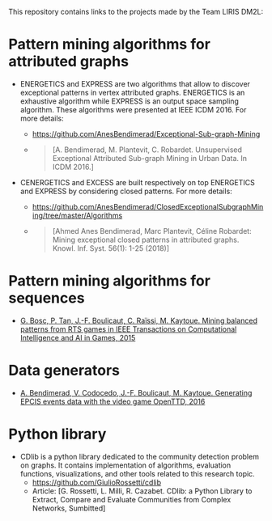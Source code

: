 This repository contains links to the projects made by the Team LIRIS DM2L:

# Pattern mining algorithms for attributed graphs

* ENERGETICS and EXPRESS are two algorithms that allow to discover exceptional patterns in vertex attributed graphs. ENERGETICS is an exhaustive algorithm while EXPRESS is an output space sampling algorithm. These algorithms were presented at IEEE ICDM 2016. For more details:
  * https://github.com/AnesBendimerad/Exceptional-Sub-graph-Mining

  * > [A. Bendimerad, M. Plantevit, C. Robardet. Unsupervised Exceptional Attributed Sub-graph Mining in Urban Data. In ICDM 2016.] 
  
* CENERGETICS and EXCESS   are built respectively on top  ENERGETICS and EXPRESS by considering closed patterns. For more details: 
  * https://github.com/AnesBendimerad/ClosedExceptionalSubgraphMining/tree/master/Algorithms
  * > [Ahmed Anes Bendimerad, Marc Plantevit, Céline Robardet: Mining exceptional closed patterns in attributed graphs. Knowl. Inf. Syst. 56(1): 1-25 (2018)]

# Pattern mining algorithms for sequences 
* [G. Bosc, P. Tan, J.-F. Boulicaut, C. Raïssi, M. Kaytoue. Mining balanced patterns from RTS games in IEEE Transactions on Computational Intelligence and AI in Games, 2015](http://guillaume-bosc.github.io/BalanceSpan/)

# Data generators
* [A. Bendimerad, V. Codocedo, J.-F. Boulicaut, M. Kaytoue. Generating EPCIS events data with the video game OpenTTD, 2016](https://anesbendimerad.github.io/EPCIS-Events-Generator-Based-On-OpenTTD/)

# Python library
* CDlib is a python library dedicated to the community detection problem on graphs. It contains implementation of algorithms, evaluation functions, visualizations, and other tools related to this research topic. 
  * https://github.com/GiulioRossetti/cdlib
  * Article: [G. Rossetti, L. Milli, R. Cazabet. CDlib: a Python Library to Extract, Compare and Evaluate Communities from Complex Networks, Sumbitted]
